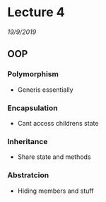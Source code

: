 # Lecture 4
*19/9/2019*

## OOP
### Polymorphism
- Generis essentially 

### Encapsulation
- Cant access childrens state

### Inheritance
- Share state and methods

### Abstratcion
- Hiding members and stuff
